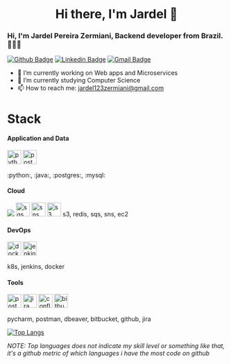 <h1 align="center"> Hi there, I'm Jardel 👋 </h1>



<!--
**Jardelpz/Jardelpz** is a ✨ _special_ ✨ repository because its `README.md` (this file) appears on your GitHub profile.

Here are some ideas to get you started:

- 🔭 I’m currently working on ...
- 🌱 I’m currently learning ...
- 👯 I’m looking to collaborate on ...
- 🤔 I’m looking for help with ...
- 💬 Ask me about ...
- 📫 How to reach me: ...
- 😄 Pronouns: ...
- ⚡ Fun fact: ...
-->

### Hi, I'm Jardel Pereira Zermiani, Backend developer from Brazil. 👨🏻‍💻

[![Github Badge](https://img.shields.io/badge/-Github-000?style=for-the-badge&logo=Github&logoColor=white&link=https://github.com/ntferr)](https://github.com/Jardelpz)
[![Linkedin Badge](https://img.shields.io/badge/-LinkedIn-blue?style=for-the-badge&logo=Linkedin&logoColor=white&link=https://www.linkedin.com/in/ntfm/)](https://www.linkedin.com/in/jardel-pereira-zermiani-421b1916a/)
[![Gmail Badge](https://img.shields.io/badge/-Gmail-c14438?style=for-the-badge&logo=Gmail&logoColor=white&link=mailto:jardel123zermiani@gmail.com)](mailto:jardel123zermiani@gmail.com)


- 🔭 I’m currently working on Web apps and Microservices
- 🌱 I’m currently studying Computer Science
- 📫 How to reach me: jardel123zermiani@gmail.com


# Stack

#### Application and Data
<p>
<img title="Python" height="32" src="https://cdn.iconscout.com/icon/free/png-256/python-2-226051.png" alt="python"/>
<img title="PostgreSQL" height="32" src="https://cdn.iconscout.com/icon/free/png-256/postgresql-8-1175119.png" alt="postgresql"/>
</p>
:python:, :java:, :postgres:, :mysql:


#### Cloud 
<img src="https://img.icons8.com/color/48/000000/amazon-web-services.png"/>

<img title="SQS" height="32" src="https://iconape.com/wp-content/files/wb/370606/svg/aws-sqs-logo-icon-png-svg.png" alt="sqs"/>
<img title="SNS" height="32" src="https://iconape.com/wp-content/files/fv/370605/svg/aws-sns-logo-icon-png-svg.png" alt="sns"/>
<img title="S3" height="32" src="https://iconape.com/wp-content/files/dt/352387/png/aws-s3-simple-storage-service-logo.png" alt="s3"/>
s3, redis, sqs, sns, ec2


#### DevOps
<p>
  <img title="Docker" height="32" src="https://cdn.iconscout.com/icon/free/png-256/docker-12-1175229.png" alt="docker"/>
  <img title="Jenkins" height="32" src="https://cdn.iconscout.com/icon/free/png-256/jenkins-1-282385.png" alt="jenkins"/>
</p>
k8s, jenkins, docker

#### Tools
<p>
<img title="Postman" height="32" src="https://sdtimes.com/wp-content/uploads/2018/08/logo-glyph.png" alt="postman"/>
<img title="Jira" height="32" src="https://cdn.worldvectorlogo.com/logos/jira-1.svg" alt="jira"/></code>
<img title="Confluence" height="32" src="https://seeklogo.com/images/C/confluence-logo-D9B07137C2-seeklogo.com.png" alt="confluence"/></code>
<img title="Bitbucket" height="32" src="https://cdn4.iconfinder.com/data/icons/logos-and-brands/512/44_Bitbucket_logo_logos-512.png" alt="bitbucket"/>
</p>
pycharm, postman, dbeaver, bitbucket, github, jira


[![Top Langs](https://github-readme-stats.vercel.app/api/top-langs/?username=Jardelpz)](https://github.com/anuraghazra/github-readme-stats)


_NOTE: Top languages does not indicate my skill level or something like that, it's a github metric of which languages i have the most code on github_

